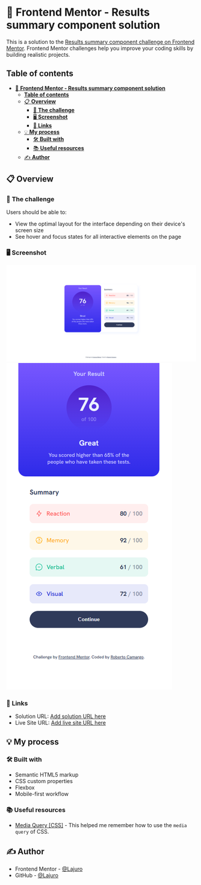 # 🚀 **Frontend Mentor - Results summary component solution**

This is a solution to the [Results summary component challenge on Frontend Mentor](https://www.frontendmentor.io/challenges/results-summary-component-CE_K6s0maV). Frontend Mentor challenges help you improve your coding skills by building realistic projects.

## **Table of contents**

- [🚀 **Frontend Mentor - Results summary component solution**](#-frontend-mentor---results-summary-component-solution)
  - [**Table of contents**](#table-of-contents)
  - [📋 **Overview**](#-overview)
    - [🎯 **The challenge**](#-the-challenge)
    - [🖥️ **Screenshot**](#️-screenshot)
    - [🔗 **Links**](#-links)
  - [💡 **My process**](#-my-process)
    - [🛠️ **Built with**](#️-built-with)
    - [📚 **Useful resources**](#-useful-resources)
  - [✍️ **Author**](#️-author)

## 📋 **Overview**

### 🎯 **The challenge**

Users should be able to:

- View the optimal layout for the interface depending on their device's screen size
- See hover and focus states for all interactive elements on the page

### 🖥️ **Screenshot**

![Screenshot of the app in Desktop mode](./assets/images/desktop-screenshot.png)
![Screenshot of the app in Mobile mode](./assets/images/mobile-screenshot.png)

### 🔗 **Links**

- Solution URL: [Add solution URL here](https://your-solution-url.com)
- Live Site URL: [Add live site URL here](https://your-live-site-url.com)

## 💡 **My process**

### 🛠️ **Built with**

- Semantic HTML5 markup
- CSS custom properties
- Flexbox
- Mobile-first workflow

### 📚 **Useful resources**

- [Media Query [CSS]](https://www.w3schools.com/Css/css3_mediaqueries_ex.asp) - This helped me remember how to use the `media query` of CSS.

## ✍️ **Author**

- Frontend Mentor - [@Lajuro](https://www.frontendmentor.io/profile/Lajuro)
- GitHub - [@Lajuro](https://github.com/Lajuro)
